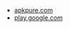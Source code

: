 * [apkpure.com](https://apkpure.com/webster-s-dictionary/webster.dictionary)
* [play.google.com](https://play.google.com/store/apps/details?id=webster.dictionary)
